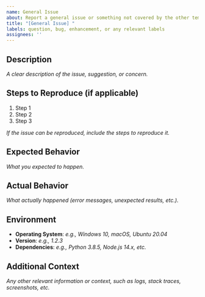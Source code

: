 ```yaml
---
name: General Issue
about: Report a general issue or something not covered by the other templates.
title: "[General Issue] "
labels: question, bug, enhancement, or any relevant labels
assignees: ''
---
```


## Description
_A clear description of the issue, suggestion, or concern._

## Steps to Reproduce (if applicable)
1. Step 1
2. Step 2
3. Step 3

_If the issue can be reproduced, include the steps to reproduce it._

## Expected Behavior
_What you expected to happen._

## Actual Behavior
_What actually happened (error messages, unexpected results, etc.)._

## Environment
- **Operating System**: _e.g., Windows 10, macOS, Ubuntu 20.04_
- **Version**: _e.g., 1.2.3_
- **Dependencies**: _e.g., Python 3.8.5, Node.js 14.x, etc._

## Additional Context
_Any other relevant information or context, such as logs, stack traces, screenshots, etc._

